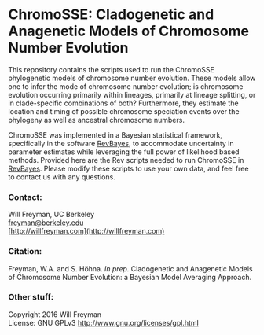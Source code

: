 # ChromoSSE: Cladogenetic and Anagenetic Models of Chromosome Number Evolution

This repository contains the scripts used to run the ChromoSSE phylogenetic models of
chromosome number evolution.
These models allow one to infer the mode of chromosome number evolution; 
is chromosome evolution occurring primarily within lineages, 
primarily at lineage splitting, 
or in clade-specific combinations of both? 
Furthermore, they estimate the location and timing of possible chromosome speciation events over the phylogeny
as well as ancestral chromosome numbers.

ChromoSSE was implemented in a Bayesian statistical framework, 
specifically in the software [RevBayes](http://revbayes.com), 
to accommodate uncertainty in parameter estimates while leveraging the full power of likelihood based methods. 
Provided here are the Rev scripts needed to run ChromoSSE in [RevBayes](http://revbayes.com).
Please modify these scripts to use your own data,
and feel free to contact us with any questions.

### Contact:

Will Freyman, UC Berkeley   
freyman@berkeley.edu    
[http://willfreyman.com](http://willfreyman.com)

### Citation:

Freyman, W.A. and S. Höhna. *In prep.* 
Cladogenetic and Anagenetic Models of Chromosome Number Evolution: a Bayesian Model Averaging Approach.

### Other stuff:

Copyright 2016 Will Freyman     
License: GNU GPLv3 http://www.gnu.org/licenses/gpl.html
